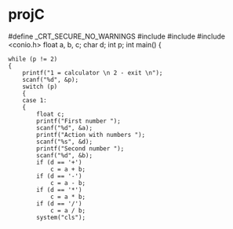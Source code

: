 # projC
#define _CRT_SECURE_NO_WARNINGS
#include <iostream>
#include <locale>
#include <conio.h>
float a, b, c;
char d;
int p;
int main()
{

    while (p != 2)
    {
        printf("1 = calculator \n 2 - exit \n");
        scanf("%d", &p);
        switch (p)
        {
        case 1:
        {
            float c;
            printf("First number ");
            scanf("%d", &a);
            printf("Action with numbers ");
            scanf("%s", &d);
            printf("Second number ");
            scanf("%d", &b);
            if (d == '+')
                c = a + b;
            if (d == '-')
                c = a - b;
            if (d == '*')
                c = a * b;
            if (d == '/')
                c = a / b;
            system("cls");
